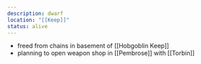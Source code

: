 ```yaml
---
description: dwarf
location: "[[Keep]]"
status: alive
---
```

- freed from chains in basement of [[Hobgoblin Keep]]
- planning to open weapon shop in [[Pembrose]] with [[Torbin]]